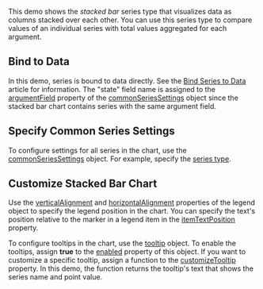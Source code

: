 This demo shows the _stacked bar_ series type that visualizes data as columns stacked over each other. You can use this series type to compare values of an individual series with total values aggregated for each argument.

## Bind to Data

In this demo, series is bound to data directly. See the [Bind Series to Data](/Documentation/Guide/UI_Components/Chart/Data_Binding/Bind_Series_to_Data) article for information. The "state" field name is assigned to the [argumentField](/Documentation/ApiReference/UI_Components/dxChart/Configuration/commonSeriesSettings/#argumentField) property of the [commonSeriesSettings](/Documentation/ApiReference/UI_Components/dxChart/Configuration/commonSeriesSettings/) object since the stacked bar chart contains series with the same argument field.

## Specify Common Series Settings

To configure settings for all series in the chart, use the [commonSeriesSettings](/Documentation/ApiReference/UI_Components/dxChart/Configuration/commonSeriesSettings) object. For example, specify the [series type](/Documentation/ApiReference/UI_Components/dxChart/Configuration/commonSeriesSettings/#type).


## Customize Stacked Bar Chart

Use the [verticalAlignment](/Documentation/ApiReference/UI_Components/dxChart/Configuration/legend/#verticalAlignment) and [horizontalAlignment](/Documentation/ApiReference/UI_Components/dxChart/Configuration/legend/#horizontalAlignment) properties of the legend object to specify the legend position in the chart. You can specify the text's position relative to the marker in a legend item in the [itemTextPosition](/Documentation/ApiReference/UI_Components/dxChart/Configuration/legend/#itemTextPosition) property.

To configure tooltips in the chart, use the [tooltip](/Documentation/ApiReference/UI_Components/dxChart/Configuration/tooltip/) object. To enable the tooltips, assign **true** to the [enabled](/Documentation/ApiReference/UI_Components/dxChart/Configuration/tooltip/#enabled) property of this object. If you want to customize a specific tooltip, assign a function to the [customizeTooltip](/Documentation/ApiReference/UI_Components/dxChart/Configuration/tooltip/#customizeTooltip) property. In this demo, the function returns the tooltip's text that shows the series name and point value.